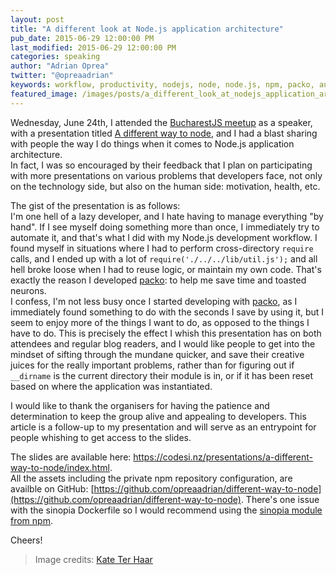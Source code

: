 ```yaml
---
layout: post
title: "A different look at Node.js application architecture"
pub_date: 2015-06-29 12:00:00 PM
last_modified: 2015-06-29 12:00:00 PM
categories: speaking
author: "Adrian Oprea"
twitter: "@opreaadrian"
keywords: workflow, productivity, nodejs, node, node.js, npm, packo, automation, node_modules, module, package
featured_image: /images/posts/a_different_look_at_nodejs_application_architecture/different.jpg
---
```


Wednesday, June 24th, I attended the [BucharestJS meetup](http://www.meetup.com/BucharestJS/) as a speaker, with a presentation titled <a target="_blank" title="BucharestJS presentation: A different way to node" href="https://codesi.nz/presentations/a-different-way-to-node/index.html">A different way to node</a>, and I had a blast sharing with people the way I do things when it comes to Node.js application architecture.  
In fact, I was so encouraged by their feedback that I plan on participating with more presentations on various problems that developers face, not only on the technology side, but also on the human side: motivation, health, etc.  

The gist of the presentation is as follows:  
I'm one hell of a lazy developer, and I hate having to manage everything "by hand". If I see myself doing something more than once, I immediately try to automate it, and that's what I did with my Node.js development workflow. I found myself in situations where I had to perform cross-directory `require` calls, and I ended up with a lot of `require('./../../lib/util.js');` and all hell broke loose when I had to reuse logic, or maintain my own code. That's exactly the reason I developed [packo](https://www.npmjs.com/package/packo): to help me save time and toasted neurons.  
I confess, I'm not less busy once I started developing with [packo](https://www.npmjs.com/package/packo), as I immediately found something to do with the seconds I save by using it, but I seem to enjoy more of the things I want to do, as opposed to the things I have to do. This is precisely the effect I whish this presentation has on both attendees and regular blog readers, and I would like people to get into the mindset of sifting through the mundane quicker, and save their creative juices for the really important problems, rather than for figuring out if `__dirname` is the current directory their module is in, or if it has been reset based on where the application was instantiated.  

I would like to thank the organisers for having the patience and determination to keep the group alive and appealing to developers.
This article is a follow-up to my presentation and will serve as an entrypoint for people whishing to get access to the slides.

The slides are available here: <a target="_blank" title="BucharestJS presentation: A different way to node" href="https://codesi.nz/presentations/a-different-way-to-node/index.html">https://codesi.nz/presentations/a-different-way-to-node/index.html</a>.  
All the assets including the private npm repository configuration, are availble on GitHub: [https://github.com/opreaadrian/different-way-to-node](https://github.com/opreaadrian/different-way-to-node). There's one issue with the sinopia Dockerfile so I would recommend using the [sinopia module from npm](https://www.npmjs.com/package/sinopia).

Cheers!

> Image credits: [Kate Ter Haar](https://www.flickr.com/photos/beglen/)
